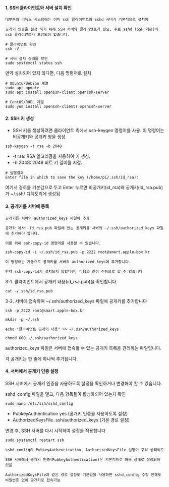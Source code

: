 
#### 1. SSH 클라이언트와 서버 설치 확인
```less
대부분의 리눅스 시스템에는 이미 ssh 클라이언트와 sshd 서버가 기본적으로 설치됨

공개키 인증을 설정 하기 위해 SSH 서버와 클라이언트가 필요, 주로 sshd (SSH 데몬)와 ssh 클라이언트가 포함되어 있습니다.
```
```less
# 클라이언트 확인
ssh -V

# 서버 설치 상태를 확인
sudo systemctl status ssh
```

만약 설치되어 있지 않다면, 다음 명령어로 설치

```less
# Ubuntu/Debian 계열
sudo apt update
sudo apt install openssh-client openssh-server

# CentOS/RHEL 계열
sudo yum install openssh-clients openssh-server
```

#### 2. SSH 키 생성
- SSH 키를 생성하려면 클라이언트 측에서 ssh-keygen 명령어를 사용. 이 명령어는 비공개키와 공개키 쌍을 생성
```
ssh-keygen -t rsa -b 2048
```
- -t rsa: RSA 알고리즘을 사용하여 키 생성.
- -b 2048: 2048 비트 키 길이를 지정.

```
# 실행결과
Enter file in which to save the key (/home/pi/.ssh/id_rsa):
```

여기서 경로를 기본값으로 두고 Enter 누르면
비공개키(id_rsa)와 공개키(id_rsa.pub)가 ~/.ssh/ 디렉토리에 생성됨


#### 3. 공개키를 서버에 등록
```
공개키를 서버의 authorized_keys 파일에 추가

공개키 복사: id_rsa.pub 파일에 있는 공개키를 서버의 ~/.ssh/authorized_keys 파일에 추가해야 합니다.

이를 위해 ssh-copy-id 명령어를 사용할 수 있습니다.
```
```less
ssh-copy-id -i ~/.ssh/id_rsa.pub -p 2222 root@smart.apple-box.kr

이 명령어는 자동으로 공개키를 서버의 authorized_keys에 추가합니다.

만약 ssh-copy-id가 설치되지 않았다면, 다음과 같이 수동으로 할 수 있습니다
```

3-1. 클라이언트에서 공개키 내용(id_rsa.pub)을 확인합니다

```less
cat ~/.ssh/id_rsa.pub
```

3-2. 서버에 접속하여 ~/.ssh/authorized_keys 파일에 공개키를 추가합니다

```less
ssh -p 2222 root@smart.apple-box.kr

mkdir -p ~/.ssh

echo "클라이언트 공개키 내용" >> ~/.ssh/authorized_keys

chmod 600 ~/.ssh/authorized_keys
```

authorized_keys 파일은 서버에 접속할 수 있는 공개키 목록을 관리하는 파일입니다.

각 공개키는 한 줄에 하나씩 추가됩니다.


#### 4. 서버에서 공개키 인증 설정

SSH 서버에서 공개키 인증을 사용하도록 설정을 확인하거나 변경해야 할 수 있습니다.

sshd_config 파일을 열고, 다음 항목들이 활성화되어 있는지 확인

```less
sudo nano /etc/ssh/sshd_config
```

- PubkeyAuthentication yes (공개키 인증을 사용하도록 설정)
- AuthorizedKeysFile .ssh/authorized_keys (기본 경로 설정)


변경 후, SSH 서버를 다시 시작하여 설정을 적용합니다
```less
sudo systemctl restart ssh
```
```less
sshd_config의 PubkeyAuthentication, AuthorizedKeysFile 설정이 주석 상태여도

SSH 서버에서 공개키 인증(PubkeyAuthentication)은 기본적으로 허용 상태로 설정되어 있음

AuthorizedKeysFile과 같은 경로 설정도 기본값을 사용하면 sshd_config 수정 안해도 비밀번호 없이 공개키로 접속가능
```


